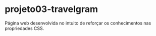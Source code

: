 # projeto03-travelgram
Página web desenvolvida no intuito de reforçar os conhecimentos nas propriedades CSS.
